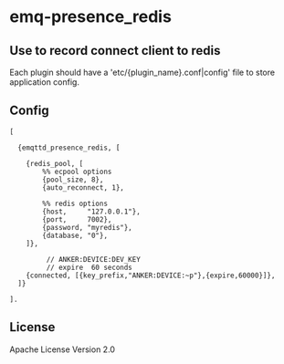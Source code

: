 
emq-presence_redis
===================
Use to record connect client to redis
-------------

Each plugin should have a 'etc/{plugin_name}.conf|config' file to store application config.

Config
----------------------

```
[

  {emqttd_presence_redis, [

    {redis_pool, [
        %% ecpool options
        {pool_size, 8},
        {auto_reconnect, 1},

        %% redis options
        {host,     "127.0.0.1"},
        {port,     7002},
        {password, "myredis"},
        {database, "0"},
    ]},

		 // ANKER:DEVICE:DEV_KEY
		 // expire  60 seconds
    {connected, [{key_prefix,"ANKER:DEVICE:~p"},{expire,60000}]},
  ]}

].
```

License
-------

Apache License Version 2.0
